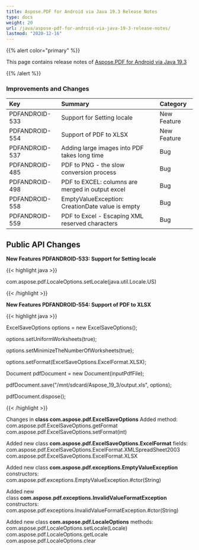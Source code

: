 ```yaml
---
title: Aspose.PDF for Android via Java 19.3 Release Notes
type: docs
weight: 20
url: /java/aspose-pdf-for-android-via-java-19-3-release-notes/
lastmod: "2020-12-16"
---
```


{{% alert color="primary" %}} 

This page contains release notes of [Aspose.PDF for Android via Java 19.3](https://repository.aspose.com/webapp/#/artifacts/browse/tree/General/repo/com/aspose/aspose-pdf/19.3)

{{% /alert %}} 
### **Improvements and Changes**

|**Key**|**Summary**|**Category**|
| :- | :- | :- |
|PDFANDROID-533|Support for Setting locale|New Feature|
|PDFANDROID-554|Support of PDF to XLSX|New Feature|
|PDFANDROID-537|Adding large images into PDF takes long time|Bug|
|PDFANDROID-485|PDF to PNG - the slow conversion process|Bug|
|PDFANDROID-498|PDF to EXCEL: columns are merged in output excel|Bug|
|PDFANDROID-558|EmptyValueException: CreationDate value is empty|Bug|
|PDFANDROID-559|PDF to Excel - Escaping XML reserved characters|Bug|
## **Public API Changes**
**New Features PDFANDROID-533: Support for Setting locale**

{{< highlight java >}}

 com.aspose.pdf.LocaleOptions.setLocale(java.util.Locale.US)

{{< /highlight >}}

**New Features PDFANDROID-554: Support of PDF to XLSX**

{{< highlight java >}}

 ExcelSaveOptions options = new ExcelSaveOptions();

options.setUniformWorksheets(true);

options.setMinimizeTheNumberOfWorksheets(true);

options.setFormat(ExcelSaveOptions.ExcelFormat.XLSX);

Document pdfDocument = new Document(inputPdfFile);

pdfDocument.save("/mnt/sdcard/Aspose_19_3/output.xls", options);

pdfDocument.dispose();

{{< /highlight >}}

Changes in **class com.aspose.pdf.ExcelSaveOptions** 
Added method:
com.aspose.pdf.ExcelSaveOptions.getFormat   
com.aspose.pdf.ExcelSaveOptions.setFormat(int)   

Added new class **com.aspose.pdf.ExcelSaveOptions.ExcelFormat** 
fields:
com.aspose.pdf.ExcelSaveOptions.ExcelFormat.XMLSpreadSheet2003   
com.aspose.pdf.ExcelSaveOptions.ExcelFormat.XLSX   

Added new class **com.aspose.pdf.exceptions.EmptyValueException** 
constructors:
com.aspose.pdf.exceptions.EmptyValueException.#ctor(String)   

Added new class **com.aspose.pdf.exceptions.InvalidValueFormatException** 
constructors:
com.aspose.pdf.exceptions.InvalidValueFormatException.#ctor(String)   

Added new class **com.aspose.pdf.LocaleOptions** 
methods:
com.aspose.pdf.LocaleOptions.setLocale(Locale)   
com.aspose.pdf.LocaleOptions.getLocale   
com.aspose.pdf.LocaleOptions.clear   
